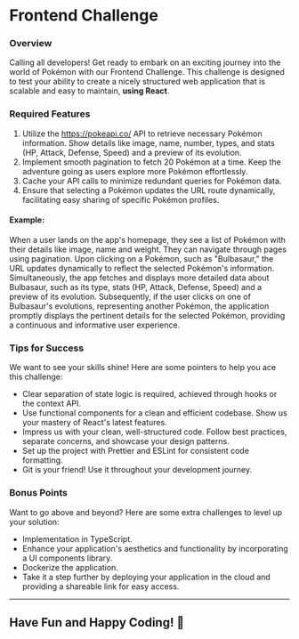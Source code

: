 # Frontend Challenge


### Overview
Calling all developers! Get ready to embark on an exciting journey into the world of Pokémon with our Frontend Challenge. This challenge is designed to test your ability to create a nicely structured web application that is scalable and easy to maintain, <b>using React</b>.

### Required Features

1. Utilize the https://pokeapi.co/ API to retrieve necessary Pokémon information. Show details like image, name, number, types, and stats (HP, Attack, Defense, Speed) and a preview of its evolution.
2. Implement smooth pagination to fetch 20 Pokémon at a time. Keep the adventure going as users explore more Pokémon effortlessly.
3. Cache your API calls to minimize redundant queries for Pokémon data.
4. Ensure that selecting a Pokémon updates the URL route dynamically, facilitating easy sharing of specific Pokémon profiles.

#### Example:

When a user lands on the app's homepage, they see a list of Pokémon with their details like image, name and weight. They can navigate through pages using pagination. Upon clicking on a Pokémon, such as "Bulbasaur," the URL updates dynamically to reflect the selected Pokémon's information. Simultaneously, the app fetches and displays more detailed data about Bulbasaur, such as its type, stats (HP, Attack, Defense, Speed) and a preview of its evolution.
Subsequently, if the user clicks on one of Bulbasaur's evolutions, representing another Pokémon, the application promptly displays the pertinent details for the selected Pokémon, providing a continuous and informative user experience.

### Tips for Success
We want to see your skills shine! Here are some pointers to help you ace this challenge:
- Clear separation of state logic is required, achieved through hooks or the context API.
- Use functional components for a clean and efficient codebase. Show us your mastery of React's latest features.
- Impress us with your clean, well-structured code. Follow best practices, separate concerns, and showcase your design patterns.
- Set up the project with Prettier and ESLint for consistent code formatting.
- Git is your friend! Use it throughout your development journey.

### Bonus Points
Want to go above and beyond? Here are some extra challenges to level up your solution:
- Implementation in TypeScript.
- Enhance your application's aesthetics and functionality by incorporating a UI components library.
- Dockerize the application.
- Take it a step further by deploying your application in the cloud and providing a shareable link for easy access.

---
## Have Fun and Happy Coding! 🚀
